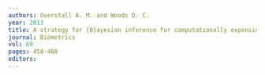 ```yaml
---
authors: Overstall A. M. and Woods D. C. 
year: 2013 
title: A strategy for {B}ayesian inference for computationally expensive models with application to the estimation of stem cell properties 
journal: Biometrics 
vol: 69 
pages: 458-468 
editors: 
---
```

